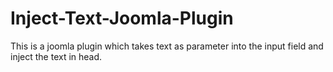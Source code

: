 # Inject-Text-Joomla-Plugin

This is a joomla plugin which takes text as parameter into the input field and inject the text in head.
